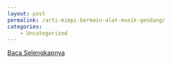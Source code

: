 ```yaml
---
layout: post
permalink: /arti-mimpi-bermain-alat-musik-gendang/
categories:
    - Uncategorized
---
```


[Baca Selengkapnya](/07)